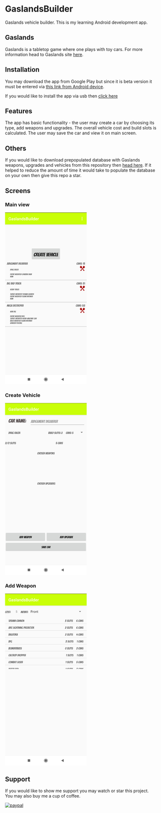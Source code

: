 # GaslandsBuilder
Gaslands vehicle builder. This is my learning Android development app.

## Gaslands
Gaslands is a tabletop game where one plays with toy cars. For more information head to Gaslands site [here](https://gaslands.com/).

## Installation
You may download the app from Google Play but since it is beta version it must be entered via [this link from Android device](https://play.google.com/store/apps/details?id=com.bartek.gaslandsbuilder).

If you would like to install the app via usb then [click here](https://github.com/BartlomiejF/GaslandsBuilder/raw/master/app/release/app-release.apk)

## Features
The app has basic functionality - the user may create a car by choosing its type, add weapons and upgrades. The overall vehicle cost and build slots is calculated. The user may save the car and view it on main screen.

## Others
If you would like to download prepopulated database with Gaslands weapons, upgrades and vehicles from this repository then [head here](https://github.com/BartlomiejF/GaslandsBuilder/raw/master/app/src/main/assets/databases/gaslandsWeapons.sqlite3). If it helped to reduce the amount of time it would take to populate the database on your own then give this repo a star.

## Screens
### Main view
[<img src="0GooglePlay/images/screenshotsPhone/IMG_20201128_221618.jpg" width="270" height="567" />](0GooglePlay/images/screenshotsPhone/IMG_20201128_221618.jpg)
### Create Vehicle
[<img src="0GooglePlay/images/screenshotsPhone/IMG_20201128_221631.jpg" width="270" height="567" />](0GooglePlay/images/screenshotsPhone/IMG_20201128_221631.jpg)
### Add Weapon
[<img src="0GooglePlay/images/screenshotsPhone/IMG_20201128_221640.jpg" width="270" height="567" />](0GooglePlay/images/screenshotsPhone/IMG_20201128_221640.jpg)

## Support
If you would like to show me support you may watch or star this project. You may also buy me a cup of coffee.

[![paypal](https://www.paypalobjects.com/en_US/i/btn/btn_donateCC_LG.gif)](https://www.paypal.com/donate?hosted_button_id=255VQT4BEG39N)
